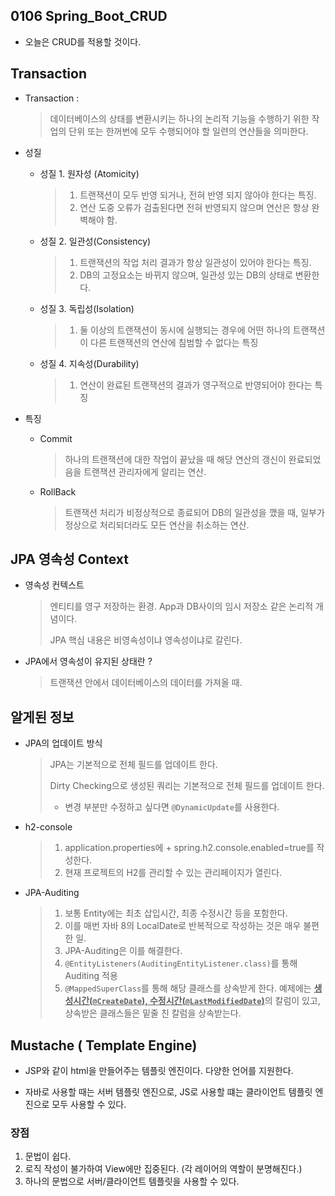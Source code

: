 ## 0106 Spring_Boot_CRUD

* 오늘은 CRUD를 적용할 것이다.

  

## Transaction

* Transaction : 

  >  데이터베이스의 상태를 변환시키는 하나의 논리적 기능을 수행하기 위한 작업의 단위 또는 한꺼번에 모두 수행되어야 할 일련의 연산들을 의미한다.

  

* 성질

  * 성질 1. 원자성 (Atomicity)

    > 1. 트랜잭션이 모두 반영 되거나, 전혀 반영 되지 않아야 한다는 특징.
    > 2. 연산 도중 오류가 검출된다면 전혀 반영되지 않으며 연산은 항상 완벽해야 함.

  * 성질 2. 일관성(Consistency)

    > 1.  트랜잭션의 작업 처리 결과가 항상 일관성이 있어야 한다는 특징.
    > 2. DB의 고정요소는 바뀌지 않으며, 일관성 있는 DB의 상태로 변환한다.

  * 성질 3. 독립성(Isolation)

    > 1. 둘 이상의 트랜잭션이 동시에 실행되는 경우에 어떤 하나의 트랜잭션이 다른 트랜잭션의 연산에 침범할 수 없다는 특징

  * 성질 4. 지속성(Durability)

    > 1. 연산이 완료된 트랜잭션의 결과가 영구적으로 반영되어야 한다는 특징

    

* 특징

  * Commit

    > 하나의 트랜잭션에 대한 작업이 끝났을 때 해당 연산의 갱신이 완료되었음을 트랜잭션 관리자에게 알리는 연산.

  * RollBack

    > 트랜잭션 처리가 비정상적으로 종료되어 DB의 일관성을 깼을 때, 일부가 정상으로 처리되더라도 모든 연산을 취소하는 연산.



## JPA 영속성 Context

* 영속성 컨텍스트

  > 엔티티를 영구 저장하는 환경. App과 DB사이의 임시 저장소 같은 논리적 개념이다.
  >
  > JPA 핵심 내용은 비영속성이냐 영속성이냐로 갈린다.

* JPA에서 영속성이 유지된 상태란 ?

  > 트랜잭션 안에서 데이터베이스의 데이터를 가져올 때.



## 알게된 정보

* JPA의 업데이트 방식

  > JPA는 기본적으로 전체 필드를 업데이트 한다.
  >
  > Dirty Checking으로 생성된 쿼리는 기본적으로 전체 필드를 업데이트 한다.
  >
  > + 변경 부분만 수정하고 싶다면 `@DynamicUpdate`를 사용한다.

  

* h2-console

  > 1. application.properties에 + spring.h2.console.enabled=true를 작성한다.
  > 2. 현재 프로젝트의 H2를 관리할 수 있는 관리페이지가 열린다.

  

* JPA-Auditing

  > 1. 보통 Entity에는 최초 삽입시간, 최종 수정시간 등을 포함한다.
  > 2. 이를 매번 자바 8의 LocalDate로 반복적으로 작성하는 것은 매우 불편한 일.
  > 3. JPA-Auditing은 이를 해결한다. 
  > 4. `@EntityListeners(AuditingEntityListener.class)`를 통해 Auditing 적용
  > 5. `@MappedSuperClass`를 통해 해당 클래스를 상속받게 한다. 예제에는 <u>**생성시간(`@CreateDate`), 수정시간(`@LastModifiedDate`)**</u>의 칼럼이 있고, 상속받은 클래스들은 밑줄 친 칼럼을 상속받는다.



## Mustache ( Template Engine)

* JSP와 같이 html을 만들어주는 템플릿 엔진이다. 다양한 언어를 지원한다.

* 자바로 사용할 때는 서버 템플릿 엔진으로, JS로 사용할 떄는 클라이언트 템플릿 엔진으로 모두 사용할 수 있다. 

  

### 장점

1. 문법이 쉽다.
2. 로직 작성이 불가하여 View에만 집중된다. (각 레이어의 역할이 분명해진다.)
3. 하나의 문법으로 서버/클라이언트 템플릿을 사용할 수 있다.

